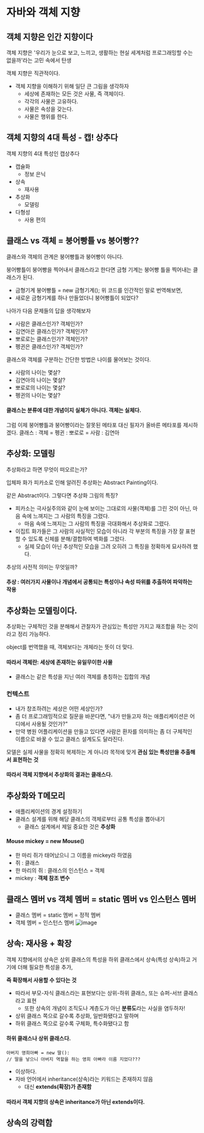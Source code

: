 # 자바와 객체 지향

## 객체 지향은 인간 지향이다
객체 지향은 '우리가 눈으로 보고, 느끼고, 생활하는 현실 세계처럼 프로그래밍할 수는 없을까'라는 고민 속에서 탄생

객체 지향은 직관적이다.
+ 객체 지향을 이해하기 위해 일단 큰 그림을 생각하자
    + 세상에 존재하는 모든 것은 사물, 즉 객체이다.
    + 각각의 사물은 고유하다.
    + 사물은 속성을 갖는다.
    + 사물은 행위를 한다.
## 객체 지향의 4대 특성 - 캡! 상추다
객체 지향의 4대 특성인 캡상추다
+ 캡슐화
    + 정보 은닉
+ 상속
    + 재사용
+ 추상화
    + 모델링
+ 다형성
    + 사용 편의

## 클래스 vs 객체 = 붕어빵틀 vs 붕어빵??
클래스와 객체의 관계은 붕어빵틀과 붕어빵이 아니다.

붕어빵틀이 붕어빵을 찍어내서 클래스라고 한다면 금형 기계는 붕어빵 틀을 찍어내는 클래스가 된다.
+ 금형기계 붕어빵틀 = new 금형기계();
위 코드를 인간적인 말로 번역해보면,
+ 새로운 금형기계를 하나 만들었더니 붕어빵틀이 되었다?

나아가 다음 문제들의 답을 생각해보자
+ 사람은 클래스인가? 객체인가?
+ 김연아은 클래스인가? 객체인가?
+ 뽀로로는 클래스인가? 객체인가?
+ 펭귄은 클래스인가? 객체인가?

클래스와 객체를 구분하는 간단한 방법은 나이를 물어보는 것이다.
+ 사람의 나이는 몇살?
+ 김연아의 나이는 몇살?
+ 뽀로로의 나이는 몇살?
+ 펭귄의 나이는 몇살?

#### 클래스는 분류에 대한 개념이지 실체가 아니다. 객체는 실체다.
그럼 이제 붕어빵틀과 붕어빵이라는 잘못된 메타포 대신 필자가 올바른 메타포를 제시하겠다.
클래스 : 객체 = 펭귄 : 뽀로로 = 사람 : 김연아

## 추상화: 모델링
추상화라고 하면 무엇이 떠오르는가?

입체파 화가 피카소로 인해 알려진 추상화는 Abstract Painting이다.

같은 Abstract이다. 그렇다면 추상화 그림의 특징?
+ 피카소는 극사실주의와 같이 눈에 보이는 그대로의 사물(객체)를 그린 것이 아닌, 마음 속에 느껴지는 그 사람의 특징을 그렸다.
    + 마음 속에 느껴지는 그 사람의 특징을 극대화해서 추상화로 그렸다.
+ 이집트 화가들은 그 사람의 사실적인 모습이 아니라 각 부분의 특징을 가장 잘 표현할 수 있도록 신체를 분해/결합하여 벽화를 그렸다.
    + 실제 모습이 아닌 추상적인 모습을 그려 오히려 그 특징을 정확하게 묘사하려 했다.

추상의 사전적 의미는 무엇일까?
#### 추상 : 여러가지 사물이나 개념에서 공통되는 특성이나 속성 따위를 추출하여 파악하는 작용

## 추상화는 모델링이다.
추상화는 구체적인 것을 분해해서 관찰자가 관심있는 특성만 가지고 재조합을 하는 것이라고 정리 가능하다.

object를 번역했을 때, 객체보다는 개체라는 뜻이 더 맞다.

#### 따라서 객체란: 세상에 존재하는 유일무이한 사물
+ 클래스는 같은 특성을 지닌 여러 객체를 총칭하는 집합의 개념

### 컨텍스트
+ 내가 창조하려는 세상은 어떤 세상인가? 
+ 좀 더 프로그래밍적으로 질문을 바꾼다면, "내가 만들고자 하는 애플리케이션은 어디에서 사용될 것인가?"
+ 만약 병원 어플리케이션을 만들고 있다면 사람은 환자를 의미하는 좀 더 구체적인 이름으로 바꿀 수 있고 클래스 설계도도 달라진다.

모델은 실제 사물을 정확히 복제하는 게 아니라 목적에 맞게 **관심 있는 특성만을 추출해서 표현하는 것**

#### 따라서 객체 지향에서 추상화의 결과는 클래스다.

## 추상화와 T메모리
+ 애플리케이션의 경계 설정하기
+ 클래스 설계를 위해 해당 클래스의 객체로부터 공통 특성을 뽑아내기
    + 클래스 설계에서 제일 중요한 것은 **추상화**

#### Mouse mickey = new Mouse()
+ 한 마리 쥐가 태어났으니 그 이름을 mickey라 하였음
+ 쥐 : 클래스
+ 한 마리의 쥐 : 클래스의 인스턴스 = 객체
+ mickey : **객체 참조 변수**


## 클래스 멤버 vs 객체 멤버 = static 멤버 vs 인스턴스 멤버
+ 클래스 멤버 = static 멤버 = 정적 멤버
+ 객체 멤버 = 인스턴스 멤버
![image](https://github.com/jminkkk/TIL/assets/102847513/88c0ca45-33c4-429e-8d14-05b7c2c7ddff)

## 상속: 재사용 + 확장
객체 지향에서의 상속은 상위 클래스의 특성을 하위 클래스에서 상속(특성 상속)하고 거기에 더해 필요한 특성을 추가, 

**즉 확장해서 사용할 수 있다는 것**
+ 따라서 부모-자식 클래스라는 표현보다는 상위-하위 클래스, 또는 슈퍼-서브 클래스라고 표현
    + 또한 상속의 개념이 조직도나 계층도가 아닌 **분류도**라는 사실을 염두하자!
+ 상위 클래스 쪽으로 갈수록 추상화, 일반화됐다고 말하며
+ 하위 클래스 쪽으로 갈수록 구체화, 특수화됐다고 함
#### 하위 클래스나 상위 클래스다.

```
아버지 영희아빠 = new 딸():
// 딸을 낳으니 아버지 역할을 하는 영희 아빠라 이름 지었다???
```
+ 이상하다.
+ 자바 언어에서 inheritance(상속)라는 키워드는 존재하지 않음
    + 대신 **extends(확장)가 존재함**
#### 따라서 객체 지향의 상속은 inheritance가 아닌 extends이다.
## 상속의 강력함
